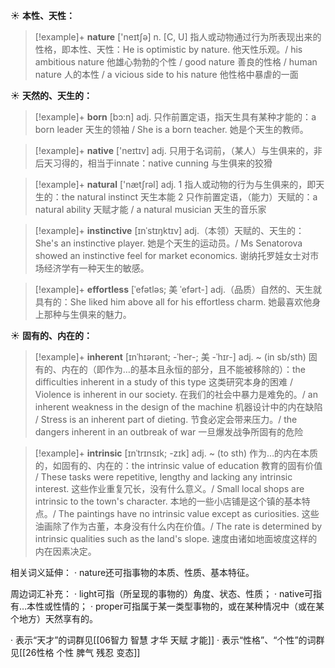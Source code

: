 ☀ <span class="category">**本性、天性：**</span>
>[!example]+ <span class="vocabulary">**nature**</span> ['neɪtʃə] 
> <span class="definition">n. [C, U] 指人或动物通过行为所表现出来的性格，即本性、天性：</span>He is optimistic by nature. 他天性乐观。/ his ambitious nature 他雄心勃勃的个性 / good nature 善良的性格 / human nature 人的本性 / a vicious side to his nature 他性格中暴虐的一面

☀ <span class="category">**天然的、天生的：**</span>
>[!example]+ <span class="vocabulary">**born**</span> [bɔ:n] 
> <span class="definition">adj. 只作前置定语，指天生具有某种才能的：</span>a born leader 天生的领袖 / She is a born teacher. 她是个天生的教师。

>[!example]+ <span class="vocabulary">**native**</span> ['neɪtɪv] 
> <span class="definition">adj. 只用于名词前，（某人）与生俱来的，非后天习得的，相当于innate：</span>native cunning 与生俱来的狡猾

>[!example]+ <span class="vocabulary">**natural**</span> ['nætʃrəl] 
> <span class="definition">adj. 1 指人或动物的行为与生俱来的，即天生的：</span>the natural instinct 天生本能 <span class="definition">2 只作前置定语，（能力）天赋的：</span>a natural ability 天赋才能 / a natural musician 天生的音乐家
           
>[!example]+ <span class="vocabulary">**instinctive**</span> [ɪnˈstɪŋktɪv]
> <span class="definition">adj.（本领）天赋的、天生的：</span>She's an instinctive player. 她是个天生的运动员。/ Ms Senatorova showed an instinctive feel for market economics. 谢纳托罗娃女士对市场经济学有一种天生的敏感。

>[!example]+ <span class="vocabulary">**effortless**</span> [ˈefətləs; 美 ˈefərt-]
> <span class="definition">adj.（品质）自然的、天生就具有的：</span>She liked him above all for his effortless charm. 她最喜欢他身上那种与生俱来的魅力。

☀ <span class="category">**固有的、内在的：**</span>
>[!example]+ <span class="vocabulary">**inherent**</span> [ɪnˈhɪərənt; -ˈher-; 美 -ˈhɪr-]
> <span class="definition">adj. ~ (in sb/sth) 固有的、内在的（即作为…的基本且永恒的部分，且不能被移除的）：</span>the difficulties inherent in a study of this type 这类研究本身的困难 / Violence is inherent in our society. 在我们的社会中暴力是难免的。/ an inherent weakness in the design of the machine 机器设计中的内在缺陷 / Stress is an inherent part of dieting. 节食必定会带来压力。/ the dangers inherent in an outbreak of war 一旦爆发战争所固有的危险

>[!example]+ <span class="vocabulary">**intrinsic**</span> [ɪnˈtrɪnsɪk; -zɪk]
> <span class="definition">adj. ~ (to sth) 作为…的内在本质的，如固有的、内在的：</span>the intrinsic value of education 教育的固有价值 / These tasks were repetitive, lengthy and lacking any intrinsic interest. 这些作业重复冗长，没有什么意义。/ Small local shops are intrinsic to the town's character. 本地的一些小店铺是这个镇的基本特点。/ The paintings have no intrinsic value except as curiosities. 这些油画除了作为古董，本身没有什么内在价值。/ The rate is determined by intrinsic qualities such as the land's slope. 速度由诸如地面坡度这样的内在因素决定。

相关词义延伸：
· nature还可指事物的本质、性质、基本特征。

周边词汇补充：
· light可指（所呈现的事物的）角度、状态、性质；
· native可指有…本性或性情的；
· proper可指属于某一类型事物的，或在某种情况中（或在某个地方）天然享有的。

· 表示“天才”的词群见[[06智力 智慧 才华 天赋 才能]]
· 表示“性格”、“个性”的词群见[[26性格 个性 脾气 残忍 变态]]
